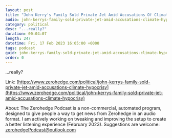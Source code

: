 ```yaml
---
layout: post
title: "John Kerry's Family Sold Private Jet Amid Accusations Of Climate Hypocrisy"
audio: john-kerrys-family-sold-private-jet-amid-accusations-climate-hypocrisy-0
category: political
desc: "...really?"
duration: 00:04:07
length: 247
datetime: Fri, 17 Feb 2023 16:05:00 +0000
tags: podcast
guid: john-kerrys-family-sold-private-jet-amid-accusations-climate-hypocrisy-0
order: 0
---
```

...really?

Link: [https://www.zerohedge.com/political/john-kerrys-family-sold-private-jet-amid-accusations-climate-hypocrisy](https://www.zerohedge.com/political/john-kerrys-family-sold-private-jet-amid-accusations-climate-hypocrisy)

About: The Zerohedge Podcast is a non-commercial, automated program, designed to give people a way to get news from Zerohedge in an audio format.  I am actively working on tweaking and improving the setup to create a better listening experience (February 2023).  Suggestions are welcome: [zerohedgePodcast@outlook.com](mailto:zerohedgePodcast@outlook.com)